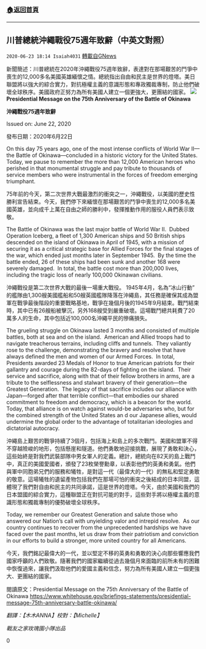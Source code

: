 ###  [:house:返回首頁](https://github.com/ourhimalayas/txt)
---

## 川普總統沖繩戰役75週年致辭（中英文對照）
`2020-06-23 18:14 Isaiah4031` [轉載自GNews](https://gnews.org/zh-hant/243467/)

新聞簡述：川普總統在2020年沖繩戰役75週年致辭，表達對在那場艱苦的鬥爭中喪生的12,000多名美國英雄緬懷之情。總統指出自由和民主是世界的燈塔。美日聯盟將以強大的綜合實力，對抗極權主義的意識形態和專政獨裁專制，防止他們破壞全球秩序。美國政府正努力為所有美國人建立一個更強大，更團結的國家。
![](https://s3.amazonaws.com/gnews-media-offload/wp-content/uploads/2020/06/23180802/WH_20200622_The-battle-of-Okinawa_photo169.png)
**Presidential Message on the 75th Anniversary of the Battle of Okinawa**

**沖繩戰役75週年致辭**

Issued on: June 22, 2020

發布日期：2020年6月22日

On this day 75 years ago, one of the most intense conflicts of World War II—the Battle of Okinawa—concluded in a historic victory for the United States.  Today, we pause to remember the more than 12,000 American heroes who perished in that monumental struggle and pay tribute to thousands of service members who were instrumental in the forces of freedom emerging triumphant.

75年前的今天，第二次世界大戰最激烈的衝突之一，沖繩戰役，以美國的歷史性勝利宣告結束。今天，我們停下來緬懷在那場艱苦的鬥爭中喪生的12,000多名美國英雄，並向成千上萬在自由之師的勝利中，發揮推動作用的服役人員們表示致敬。

The Battle of Okinawa was the last major battle of World War II.  Dubbed Operation Iceberg, a fleet of 1,300 American ships and 50 British ships descended on the island of Okinawa in April of 1945, with a mission of securing it as a critical strategic base for Allied Forces for the final stages of the war, which ended just months later in September 1945.  By the time the battle ended, 26 of these ships had been sunk and another 168 were severely damaged.  In total, the battle cost more than 200,000 lives, including the tragic loss of nearly 100,000 Okinawan civilians.

沖繩戰役是第二次世界大戰的最後一場重大戰役。 1945年4月，名為“冰山行動” 的艦隊由1,300艘美國艦船和50艘英國艦隊降落在沖繩島，其任務是確保其成為盟軍在戰爭最後階段的重要戰略基地，戰爭在幾個月後的1945年9月結束。戰鬥結束時，其中已有26艘船被擊沉，另外168艘受到嚴重破壞。這場戰鬥總共耗費了20萬多人的生命，其中包括近100,000名沖繩平民的慘痛損失。

The grueling struggle on Okinawa lasted 3 months and consisted of multiple battles, both at sea and on the island.  American and Allied troops had to navigate treacherous terrains, including cliffs and tunnels.  They valiantly rose to the challenge, demonstrating the bravery and resolve that have always defined the men and women of our Armed Forces.  In total, Presidents awarded 23 Medals of Honor to true American patriots for their gallantry and courage during the 82-days of fighting on the island.  Their service and sacrifice, along with that of their fellow brothers in arms, are a tribute to the selflessness and stalwart bravery of their generation—the Greatest Generation.  The legacy of that sacrifice includes our alliance with Japan—forged after that terrible conflict—that embodies our shared commitment to freedom and democracy, which is a beacon for the world.  Today, that alliance is on watch against would-be adversaries who, but for the combined strength of the United States an d our Japanese allies, would undermine the global order to the advantage of totalitarian ideologies and dictatorial autocracy.

沖繩島上艱苦的戰爭持續了3個月，包括海上和島上的多次戰鬥。美國和盟軍不得不穿越險峻的地形，包括懸崖和隧道。他們勇敢地迎接挑戰，展現了勇敢和決心，這些始終是對我們武裝部隊中男女軍人的定義。總計，總統向在82天的島上戰鬥中，真正的美國愛國者，頒發了23枚榮譽勳章，以表彰他們的英勇和勇氣。他們與軍中同胞弟兄們的服務和犧牲，是對這一代（最偉大的一代）的無私和堅定勇敢的敬意。這場犧牲的遺留產物包括我們在那場可怕的衝突之後結成的日本同盟，這體現了我們對自由和民主的共同承諾，這是世界的燈塔。今天，由於美國和我們的日本盟國的綜合實力，這種聯盟正在對抗可能的對手，這些對手將以極權主義的意識形態和獨裁專制的優勢破壞全球秩序。

Today, we remember our Greatest Generation and salute those who answered our Nation’s call with unyielding valor and intrepid resolve.  As our country continues to recover from the unprecedented hardships we have faced over the past months, let us draw from their patriotism and conviction in our efforts to build a stronger, more united country for all Americans.

今天，我們銘記最偉大的一代，並以堅定不移的英勇和勇敢的決心向那些響應我們國家呼籲的人們致敬。隨著我們的國家繼續從過去幾個月來面臨的前所未有的困難中恢復過來，讓我們汲取他們的愛國主義和信念，努力為所有美國人建立一個更強大、更團結的國家。

閱讀原文：Presidential Message on the 75th Anniversary of the Battle of Okinawa https://www.whitehouse.gov/briefings-statements/presidential-message-75th-anniversary-battle-okinawa/

*翻譯：【木木ANNA】校對：【Michelle】*

*戰友之家玫瑰園小隊出品*

0
